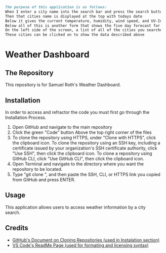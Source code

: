 ```md
The purpose of this application is as follows:
When I enter a city name into the search bar and press the search button
Then that cities name is displayed at the top with todays date
Below it gives the current temperature, humidity, wind speed, and UV-Index
Below all of this is another form that shows the five day forecast for the location you selected
On the left side of the screen, a list of all of the cities you searched for will be displayed
These cities can be clicked on to show the data described above
```

# Weather Dashboard
## The Repository 
This repository is for Samuel Roth's Weather Dashboard.
## Installation
In order to access and refractor the code you must first go through the Installation Process.
1) Open GitHub and navigate to the main repository 
2) Click the green "Code" button Above the top right corner of the files 
3) To clone the repository using HTTPS, under "Clone with HTTPS", click the clipboard icon. To clone the repository using an SSH key, including a certificate issued by your organization's SSH certificate authority, click "Use SSH", then click the clipboard icon. To clone a repository using GitHub CLI, click "Use GitHub CLI", then click the clipboard icon.
4) Open Terminal and navigate to the directory where you want the repository to be located.
5) Type "git clone ", and then paste the SSH, CLI, or HTTPS link you copied from GitHub and press ENTER.
## Usage
This application allows users to access weather information by a city search.
## Credits
- [GitHub's Document on Cloning Repositories (used in Instalation section)](https://docs.github.com/en/github/creating-cloning-and-archiving-repositories/cloning-a-repository) 
- [VS Code's ReadMe Page (used for formating and licensing syntax)](https://github.com/microsoft/vscode/blob/master/README.md)